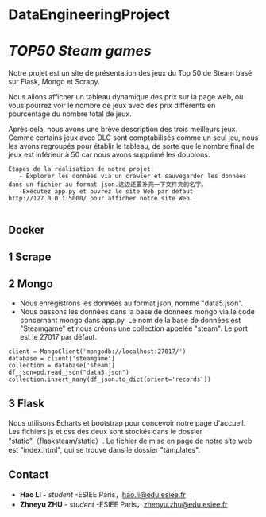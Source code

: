 # DataEngineeringProject

   # *TOP50  Steam games*

Notre projet est un site de présentation des jeux du Top 50 de Steam basé sur Flask, Mongo et Scrapy.

Nous allons afficher un tableau dynamique des prix sur la page web, où vous pourrez voir le nombre de jeux avec des prix différents en pourcentage du nombre total de jeux.

Après cela, nous avons une brève description des trois meilleurs jeux. Comme certains jeux avec DLC sont comptabilisés comme un seul jeu, nous les avons regroupés pour établir le tableau, de sorte que le nombre final de jeux est inférieur à 50 car nous avons supprimé les doublons.

```
Étapes de la réalisation de notre projet:
   - Explorer les données via un crawler et sauvegarder les données dans un fichier au format json.这边还要补充一下文件夹的名字。 
   -Exécutez app.py et ouvrez le site Web par défaut http://127.0.0.1:5000/ pour afficher notre site Web.
  
  ```

## Docker

## 1 Scrape




## 2 Mongo
- Nous enregistrons les données au format json, nommé "data5.json".
- Nous passons les données dans la base de données mongo via le code concernant mongo dans app.py. Le nom de la base de données est "Steamgame" et nous créons une collection appelée "steam". Le port est le 27017 par défaut.
```
client = MongoClient('mongodb://localhost:27017/')  
database = client['steamgame']  
collection = database['steam']
df_json=pd.read_json("data5.json")  
collection.insert_many(df_json.to_dict(orient='records'))
```


## 3 Flask

Nous utilisons Echarts et bootstrap pour concevoir notre page d'accueil. Les fichiers js et css des deux sont stockés dans le dossier "static"（flasksteam/static）.
Le fichier de mise en page de notre site web est "index.html", qui se trouve dans le dossier "tamplates".


## Contact

* **Hao LI** - *student* -ESIEE Paris，<hao.li@edu.esiee.fr>
* **Zhneyu ZHU** - *student* -ESIEE Paris，<zhenyu.zhu@edu.esiee.fr>
